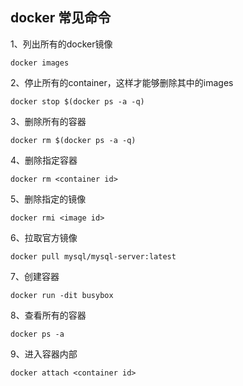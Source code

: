 ## docker 常见命令

1、列出所有的docker镜像

````shell
docker images
````

2、停止所有的container，这样才能够删除其中的images

````shell
docker stop $(docker ps -a -q)
````

3、删除所有的容器

````shell
docker rm $(docker ps -a -q)
````

4、删除指定容器

````shell
docker rm <container id>
````

5、删除指定的镜像

````shell
docker rmi <image id>
````

6、拉取官方镜像

````shell
docker pull mysql/mysql-server:latest
````

7、创建容器

````shell
docker run -dit busybox
````

8、查看所有的容器

````shell
docker ps -a
````

9、进入容器内部

````shell
docker attach <container id>
````

